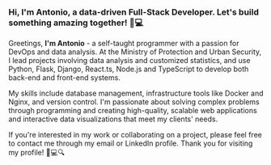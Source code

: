 ### Hi, I'm Antonio, a data-driven Full-Stack Developer. Let's build something amazing together! 🚀💻

Greetings, **I'm Antonio** - a self-taught programmer with a passion for DevOps and data analysis. At the Ministry of Protection and Urban Security, I lead projects involving data analysis and customized statistics, and use Python, Flask, Django, React.ts, Node.js and TypeScript to develop both back-end and front-end systems.

My skills include database management, infrastructure tools like Docker and Nginx, and version control. I'm passionate about solving complex problems through programming and creating high-quality, scalable web applications and interactive data visualizations that meet my clients' needs.

If you're interested in my work or collaborating on a project, please feel free to contact me through my email or LinkedIn profile. Thank you for visiting my profile! 🚀💻🔍
